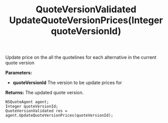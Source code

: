 ﻿---
uid: crmscript_ref_NSQuoteAgent_UpdateQuoteVersionPrices
title: QuoteVersionValidated UpdateQuoteVersionPrices(Integer quoteVersionId)
intellisense: NSQuoteAgent.UpdateQuoteVersionPrices
keywords: NSQuoteAgent, UpdateQuoteVersionPrices
so.topic: reference
---

Update price on the all the quotelines for each alternative in the current quote version

**Parameters:**
 - **quoteVersionId** The version to be update prices for

**Returns:** The updated quote version.

```crmscript
NSQuoteAgent agent;
Integer quoteVersionId;
QuoteVersionValidated res = agent.UpdateQuoteVersionPrices(quoteVersionId);
```

